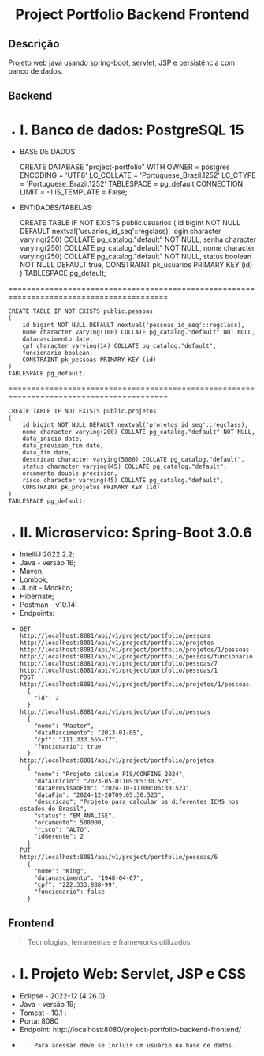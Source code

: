 <h1 align="center"> Project Portfolio Backend Frontend </h1>

## Descrição
Projeto web java usando spring-boot, servlet, JSP e persistência com banco de dados.

## Backend
* <h1><b>I. Banco de dados: PostgreSQL 15 </b></h1> 
* BASE DE DADOS:

  CREATE DATABASE "project-portfolio" WITH OWNER = postgres ENCODING = 'UTF8'
  LC_COLLATE = 'Portuguese_Brazil.1252'
  LC_CTYPE = 'Portuguese_Brazil.1252'
  TABLESPACE = pg_default
  CONNECTION LIMIT = -1
  IS_TEMPLATE = False;

* ENTIDADES/TABELAS:

  CREATE TABLE IF NOT EXISTS public.usuarios
  (
  id bigint NOT NULL DEFAULT nextval('usuarios_id_seq'::regclass),
  login character varying(250) COLLATE pg_catalog."default" NOT NULL,
  senha character varying(250) COLLATE pg_catalog."default" NOT NULL,
  nome character varying(250) COLLATE pg_catalog."default" NOT NULL,
  status boolean NOT NULL DEFAULT true,
  CONSTRAINT pk_usuarios PRIMARY KEY (id)
  )
  TABLESPACE pg_default;

=========================================================================================

	CREATE TABLE IF NOT EXISTS public.pessoas
	(
		id bigint NOT NULL DEFAULT nextval('pessoas_id_seq'::regclass),
		nome character varying(100) COLLATE pg_catalog."default" NOT NULL,
		datanascimento date,
		cpf character varying(14) COLLATE pg_catalog."default",
		funcionario boolean,
		CONSTRAINT pk_pessoas PRIMARY KEY (id)
	)
	TABLESPACE pg_default;

=========================================================================================

	CREATE TABLE IF NOT EXISTS public.projetos
	(
		id bigint NOT NULL DEFAULT nextval('projetos_id_seq'::regclass),
		nome character varying(200) COLLATE pg_catalog."default" NOT NULL,
		data_inicio date,
		data_previsao_fim date,
		data_fim date,
		descricao character varying(5000) COLLATE pg_catalog."default",
		status character varying(45) COLLATE pg_catalog."default",
		orcamento double precision,
		risco character varying(45) COLLATE pg_catalog."default",
		CONSTRAINT pk_projetos PRIMARY KEY (id)
	)
	TABLESPACE pg_default;

* <h1><b>II. Microservico: Spring-Boot 3.0.6 </b></h1>
* IntelliJ 2022.2.2;
* Java - versão 16;
* Maven;
* Lombok;
* JUnit - Mockito;
* Hibernate;
* Postman - v10.14:
*   Endpoints:
*     GET
      http://localhost:8081/api/v1/project/portfolio/pessoas
      http://localhost:8081/api/v1/project/portfolio/projetos
      http://localhost:8081/api/v1/project/portfolio/projetos/1/pessoas
      http://localhost:8081/api/v1/project/portfolio/pessoas/funcionario
      http://localhost:8081/api/v1/project/portfolio/pessoas/7
      http://localhost:8081/api/v1/project/portfolio/pessoas/1
      POST
      http://localhost:8081/api/v1/project/portfolio/projetos/1/pessoas
        {
          "id": 2
        }
      http://localhost:8081/api/v1/project/portfolio/pessoas
        {
          "nome": "Master",
          "dataNascimento": "2013-01-05",
          "cpf": "111.333.555-77",
          "funcionario": true
        }
      http://localhost:8081/api/v1/project/portfolio/projetos
        {
          "nome": "Projeto cálculo PIS/CONFINS 2024",
          "dataInicio": "2023-05-01T09:05:30.523",
          "dataPrevisaoFim": "2024-10-11T09:05:30.523",
          "dataFim": "2024-12-20T09:05:30.523",
          "descricao": "Projeto para calcular os diferentes ICMS nos estados do Brasil",
          "status": "EM_ANALISE",
          "orcamento": 500000,
          "risco": "ALTO",
          "idGerente": 2
        }
      PUT
      http://localhost:8081/api/v1/project/portfolio/pessoas/6
        {
          "nome": "King",
          "datanascimento": "1948-04-07",
          "cpf": "222.333.888-99",
          "funcionario": false
        }

## Frontend
>Tecnologias, ferramentas e frameworks utilizados:
* <h1><b>I. Projeto Web: Servlet, JSP e CSS</b></h1>
* Eclipse - 2022-12 (4.26.0);
* Java - versão 19;
* Tomcat - 10.1 :
*    Porta: 8080
*    Endpoint: http://localhost:8080/project-portfolio-backend-frontend/
*       . Para acessar deve se incluir um usuário na base de dados.